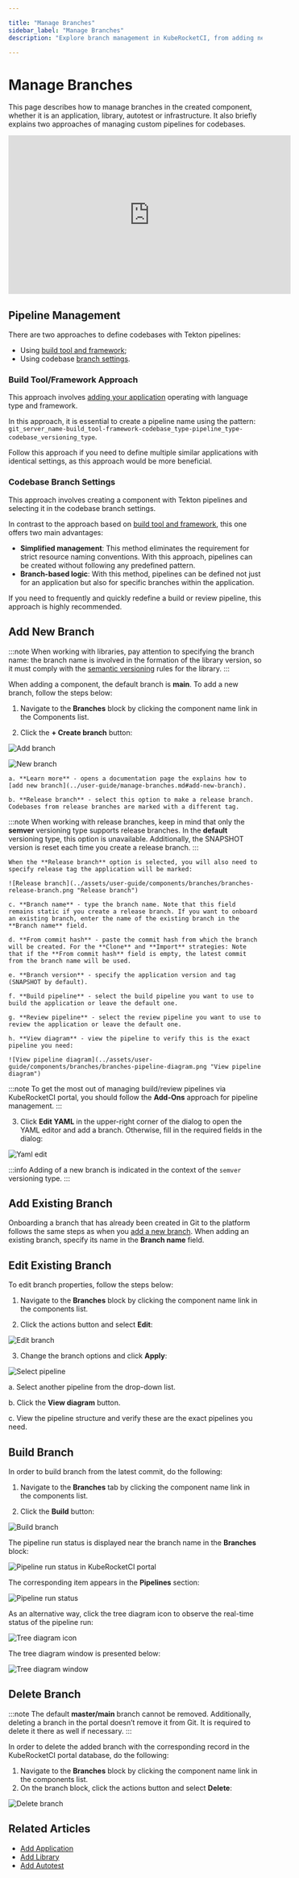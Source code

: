 ```yaml
---

title: "Manage Branches"
sidebar_label: "Manage Branches"
description: "Explore branch management in KubeRocketCI, from adding new branches, editing properties, to integrating pipelines for applications, libraries, and more."

---
```

<!-- markdownlint-disable MD025 -->

# Manage Branches

<head>
  <link rel="canonical" href="https://docs.kuberocketci.io/docs/user-guide/manage-branches" />
</head>

This page describes how to manage branches in the created component, whether it is an application, library, autotest or infrastructure. It also briefly explains two approaches of managing custom pipelines for codebases.

<div style={{ display: 'flex', justifyContent: 'center' }}>
<iframe width="560" height="315" src="https://www.youtube-nocookie.com/embed/AsWQKiRvNDY" title="Integrate KubeRocketCI with Nexus" frameborder="0" allow="accelerometer; autoplay; clipboard-write; encrypted-media; gyroscope; picture-in-picture" allowfullscreen="allowfullscreen"></iframe>
</div>

## Pipeline Management

There are two approaches to define codebases with Tekton pipelines:

  * Using [build tool and framework](../use-cases/tekton-custom-pipelines.md);
  * Using codebase [branch settings](../use-cases/custom-pipelines-flow.md).

### Build Tool/Framework Approach

This approach involves [adding your application](../use-cases/tekton-custom-pipelines.md) operating with language type and framework.

In this approach, it is essential to create a pipeline name using the pattern: `git_server_name-build_tool-framework-codebase_type-pipeline_type-codebase_versioning_type`.

Follow this approach if you need to define multiple similar applications with identical settings, as this approach would be more beneficial.

### Codebase Branch Settings

This approach involves creating a component with Tekton pipelines and selecting it in the codebase branch settings.

In contrast to the approach based on [build tool and framework](../use-cases/tekton-custom-pipelines.md), this one offers two main advantages:

  * **Simplified management**: This method eliminates the requirement for strict resource naming conventions. With this approach, pipelines can be created without following any predefined pattern.
  * **Branch-based logic**: With this method, pipelines can be defined not just for an application but also for specific branches within the application.

If you need to frequently and quickly redefine a build or review pipeline, this approach is highly recommended.

## Add New Branch

:::note
  When working with libraries, pay attention to specifying the branch name: the branch name is involved in the formation of the library version, so it must comply with the [semantic versioning](https://semver.org/) rules for the library.
:::

When adding a component, the default branch is **main**. To add a new branch, follow the steps below:

1. Navigate to the **Branches** block by clicking the component name link in the Components list.

2. Click the **+ Create branch** button:

  ![Add branch](../assets/user-guide/components/branches/branches-addbranch.png "Add branch")

  ![New branch](../assets/user-guide/components/branches/branches-create-new-branch.png "New branch")

    a. **Learn more** - opens a documentation page the explains how to [add new branch](../user-guide/manage-branches.md#add-new-branch).

    b. **Release branch** - select this option to make a release branch. Codebases from release branches are marked with a different tag.

  :::note
  When working with release branches, keep in mind that only the **semver** versioning type supports release branches. In the **default** versioning type, this option is unavailable.
  Additionally, the SNAPSHOT version is reset each time you create a release branch.
  :::

    When the **Release branch** option is selected, you will also need to specify release tag the application will be marked:

    ![Release branch](../assets/user-guide/components/branches/branches-release-branch.png "Release branch")

    c. **Branch name** - type the branch name. Note that this field remains static if you create a release branch. If you want to onboard an existing branch, enter the name of the existing branch in the **Branch name** field.

    d. **From commit hash** - paste the commit hash from which the branch will be created. For the **Clone** and **Import** strategies: Note that if the **From commit hash** field is empty, the latest commit from the branch name will be used.

    e. **Branch version** - specify the application version and tag (SNAPSHOT by default).

    f. **Build pipeline** - select the build pipeline you want to use to build the application or leave the default one.

    g. **Review pipeline** - select the review pipeline you want to use to review the application or leave the default one.

    h. **View diagram** - view the pipeline to verify this is the exact pipeline you need:

    ![View pipeline diagram](../assets/user-guide/components/branches/branches-pipeline-diagram.png "View pipeline diagram")

  :::note
  To get the most out of managing build/review pipelines via KubeRocketCI portal, you should follow the **Add-Ons** approach for pipeline management.
  :::

3. Click **Edit YAML** in the upper-right corner of the dialog to open the YAML editor and add a branch. Otherwise, fill in the required fields in the dialog:

  ![Yaml edit](../assets/user-guide/components/branches/branches-yaml-edit.png "Yaml edit")

  :::info
    Adding of a new branch is indicated in the context of the `semver` versioning type.
  :::

## Add Existing Branch

Onboarding a branch that has already been created in Git to the platform follows the same steps as when you [add a new branch](../user-guide/manage-branches.md#add-new-branch). When adding an existing branch, specify its name in the **Branch name** field.

## Edit Existing Branch

To edit branch properties, follow the steps below:

1. Navigate to the **Branches** block by clicking the component name link in the components list.

2. Click the actions button and select **Edit**:

  ![Edit branch](../assets/user-guide/components/branches/branches-edit-branch.png "Edit branch")

3. Change the branch options and click **Apply**:

  ![Select pipeline](../assets/user-guide/components/branches/branches-set-pipelines.png "Select pipeline")

  a. Select another pipeline from the drop-down list.

  b. Click the **View diagram** button.

  c. View the pipeline structure and verify these are the exact pipelines you need.

## Build Branch

In order to build branch from the latest commit, do the following:

1. Navigate to the **Branches** tab by clicking the component name link in the components list.

2. Click the **Build** button:

  ![Build branch](../assets/user-guide/components/branches/branches-build-branch.png "Build branch")

The pipeline run status is displayed near the branch name in the **Branches** block:

  ![Pipeline run status in KubeRocketCI portal](../assets/user-guide/components/branches/branches-pipeline-run-status.png "Pipeline run status in KubeRocketCI portal")

The corresponding item appears in the **Pipelines** section:

  ![Pipeline run status](../assets/user-guide/components/branches/branches-pipelineruns-list.png "Pipeline run status")

As an alternative way, click the tree diagram icon to observe the real-time status of the pipeline run:

  ![Tree diagram icon](../assets/user-guide/components/branches/branches-tree-diagram-icon.png "Tree diagram icon")

The tree diagram window is presented below:

  ![Tree diagram window](../assets/user-guide/components/branches/branches-tree-diagram-window.png "Tree diagram window")

## Delete Branch

:::note
  The default **master/main** branch cannot be removed.
  Additionally, deleting a branch in the portal doesn’t remove it from Git. It is required to delete it there as well if necessary.
:::

In order to delete the added branch with the corresponding record in the KubeRocketCI portal database, do the following:

1. Navigate to the **Branches** block by clicking the component name link in the components list.
2. On the branch block, click the actions button and select **Delete**:

  ![Delete branch](../assets/user-guide/components/branches/branches-delete-branch.png "Delete branch")

## Related Articles

* [Add Application](../user-guide/add-application.md)
* [Add Library](../user-guide/add-library.md)
* [Add Autotest](../user-guide/add-autotest.md)
